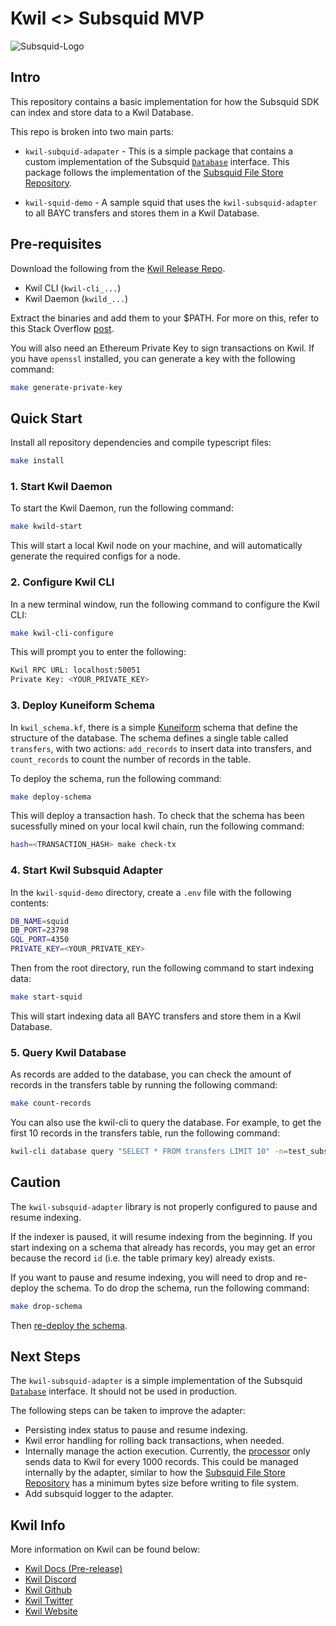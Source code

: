 # Kwil <> Subsquid MVP

![Subsquid-Logo](https://lw3-lesson-banners.s3.us-east-2.amazonaws.com/a61de84e-59a3-4563-b728-82460298d570-615b7aa0-d977-4e05-a1c3-a00982a9c47a)

## Intro

This repository contains a basic implementation for how the Subsquid SDK can index and store data to a Kwil Database.

This repo is broken into two main parts:

- `kwil-subquid-adapater` - This is a simple package that contains a custom implementation of the Subsquid [`Database`](https://docs.subsquid.io/store/custom-database/) interface. This package follows the implementation of the [Subsquid File Store Repository](https://github.com/subsquid/squid-file-store/tree/master/file-store).

- `kwil-squid-demo` - A sample squid that uses the `kwil-subsquid-adapter` to all BAYC transfers and stores them in a Kwil Database.

## Pre-requisites

Download the following from the [Kwil Release Repo](https://github.com/kwilteam/binary-releases/releases).

- Kwil CLI (`kwil-cli_...`)
- Kwil Daemon (`kwild_...`)

Extract the binaries and add them to your $PATH. For more on this, refer to this Stack Overflow [post](https://stackoverflow.com/questions/26021116/installing-a-program-through-mac-command-line-by-putting-binary-in-my-path).

You will also need an Ethereum Private Key to sign transactions on Kwil. If you have `openssl` installed, you can generate a key with the following command:

```bash
make generate-private-key
```

## Quick Start

Install all repository dependencies and compile typescript files:

```bash
make install
```

### 1. Start Kwil Daemon

To start the Kwil Daemon, run the following command:

```bash
make kwild-start
```

This will start a local Kwil node on your machine, and will automatically generate the required configs for a node.

### 2. Configure Kwil CLI

In a new terminal window, run the following command to configure the Kwil CLI:

```bash
make kwil-cli-configure
```

This will prompt you to enter the following:

```bash
Kwil RPC URL: localhost:50051
Private Key: <YOUR_PRIVATE_KEY>
```

### 3. Deploy Kuneiform Schema

In `kwil_schema.kf`, there is a simple [Kuneiform](https://docs.kwil.com/docs/kuneiform/introduction) schema that define the structure of the database. The schema defines a single table called `transfers`, with two actions: `add_records` to insert data into transfers, and `count_records` to count the number of records in the table.

To deploy the schema, run the following command:

```bash
make deploy-schema
```

This will deploy a transaction hash. To check that the schema has been sucessfully mined on your local kwil chain, run the following command:

```bash
hash=<TRANSACTION_HASH> make check-tx
```

### 4. Start Kwil Subsquid Adapter

In the `kwil-squid-demo` directory, create a `.env` file with the following contents:

```bash
DB_NAME=squid
DB_PORT=23798
GQL_PORT=4350
PRIVATE_KEY=<YOUR_PRIVATE_KEY>
```

Then from the root directory, run the following command to start indexing data:

```bash
make start-squid
```

This will start indexing data all BAYC transfers and store them in a Kwil Database.

### 5. Query Kwil Database

As records are added to the database, you can check the amount of records in the transfers table by running the following command:

```bash
make count-records
```

You can also use the kwil-cli to query the database. For example, to get the first 10 records in the transfers table, run the following command:

```bash
kwil-cli database query "SELECT * FROM transfers LIMIT 10" -n=test_subsquid
```

## Caution

The `kwil-subsquid-adapter` library is not properly configured to pause and resume indexing.

If the indexer is paused, it will resume indexing from the beginning. If you start indexing on a schema that already has records, you may get an error because the record `id` (i.e. the table primary key) already exists.

If you want to pause and resume indexing, you will need to drop and re-deploy the schema. To do drop the schema, run the following command:

```bash
make drop-schema
```

Then [re-deploy the schema](#3-deploy-kuneiform-schema).

## Next Steps

The `kwil-subsquid-adapter` is a simple implementation of the Subsquid [`Database`](https://docs.subsquid.io/store/custom-database/) interface. It should not be used in production.

The following steps can be taken to improve the adapter:

- Persisting index status to pause and resume indexing.
- Kwil error handling for rolling back transactions, when needed.
- Internally manage the action execution. Currently, the [processor](./kwil-squid-demo//src/main.ts) only sends data to Kwil for every 1000 records. This could be managed internally by the adapter, similar to how the [Subsquid File Store Repository](https://github.com/subsquid/squid-file-store) has a minimum bytes size before writing to file system.
- Add subsquid logger to the adapter.

## Kwil Info

More information on Kwil can be found below:

- [Kwil Docs (Pre-release)](https://prerelease.kwil.com/)
- [Kwil Discord](https://discord.com/invite/HzRPZ59Kay/)
- [Kwil Github](https://github.com/kwilteam)
- [Kwil Twitter](https://twitter.com/kwilteam)
- [Kwil Website](https://kwil.com/)
